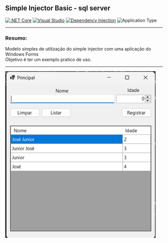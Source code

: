 ## Simple Injector Basic - sql server

[![.NET Core](https://img.shields.io/badge/.NET%20Core-6-orange.svg)](https://dotnet.microsoft.com/download/dotnet/6.0)
[![Visual Studio](https://img.shields.io/badge/Visual%20Studio-2022-purple.svg)](https://visualstudio.microsoft.com/)
[![Dependency Injection](https://img.shields.io/badge/Dependency%20Injection-Simple%20Injector-blueviolet.svg)](https://simpleinjector.org/)
![Application Type](https://img.shields.io/badge/Application%20Type-Desktop-lightgrey.svg)

---

### Resumo:

Modelo simples de utilização do simple injector com uma aplicação do Windows Forms<br>
Objetivo é ter um exemplo pratico de uso.

---

![Modelo](imgs/simpleinjectorbasic-img1.png)

